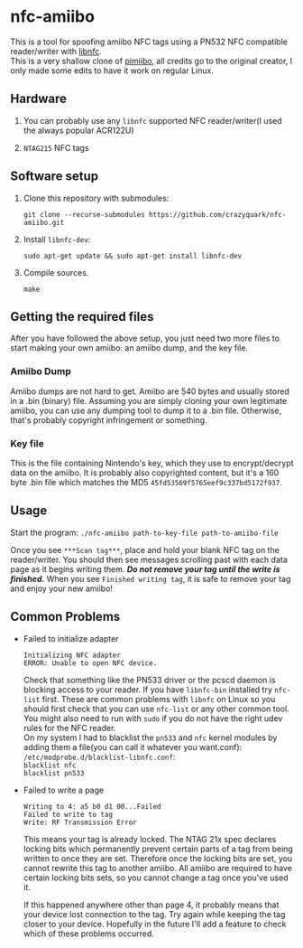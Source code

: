# nfc-amiibo

This is a tool for spoofing amiibo NFC tags using a PN532 NFC compatible reader/writer with [libnfc](http://nfc-tools.org/index.php/Libnfc).  
This is a very shallow clone of [pimiibo](https://github.com/garrett-davidson/pimiibo), all credits go to the original creator, I only made some edits to have it work on regular Linux.

## Hardware
1. You can probably use any `libnfc` supported NFC reader/writer(I used the always popular ACR122U)

2. `NTAG215` NFC tags  

## Software setup

1. Clone this repository with submodules:

    `git clone --recurse-submodules https://github.com/crazyquark/nfc-amiibo.git`

2. Install `libnfc-dev`:

    `sudo apt-get update && sudo apt-get install libnfc-dev`

3. Compile sources.  

    `make`

## Getting the required files
After you have followed the above setup, you just need two more files to start making your own amiibo: an amiibo dump, and the key file.

### Amiibo Dump
Amiibo dumps are not hard to get. Amiibo are 540 bytes and usually stored in a .bin (binary) file. Assuming you are simply cloning your own legitimate amiibo, you can use any dumping tool to dump it to a .bin file. Otherwise, that's probably copyright infringement or something.

### Key file
This is the file containing Nintendo's key, which they use to encrypt/decrypt data on the amiibo. It is probably also copyrighted content, but it's a 160 byte .bin file which matches the MD5 `45fd53569f5765eef9c337bd5172f937`.

## Usage

Start the program:
`./nfc-amiibo path-to-key-file path-to-amiibo-file`

Once you see `***Scan tag***`, place and hold your blank NFC tag on the reader/writer. You should then see messages scrolling past with each data page as it begins writing them. ***Do not remove your tag until the write is finished.*** When you see `Finished writing tag`, it is safe to remove your tag and enjoy your new amiibo!

## Common Problems

* Failed to initialize adapter
  ```
  Initializing NFC adapter
  ERROR: Unable to open NFC device.
  ``` 
  Check that something like the PN533 driver or the pcscd daemon is blocking access to your reader. If you have `libnfc-bin` installed try `nfc-list` first. These are common problems with `libnfc` on Linux so you should first check that you can use `nfc-list` or any other common tool. You might also need to run with `sudo` if you do not have the right udev rules for the NFC reader.  
  On my system I had to blacklist the `pn533` and `nfc` kernel modules by adding them a file(you can call it whatever you want.conf):
  `/etc/modprobe.d/blacklist-libnfc.conf`:  
  `blacklist nfc`  
  `blacklist pn533`  
  
* Failed to write a page
  ```
  Writing to 4: a5 b0 d1 00...Failed
  Failed to write to tag
  Write: RF Transmission Error
  ```
  This means your tag is already locked. The NTAG 21x spec declares locking bits which permanently prevent certain parts of a tag from being written to once they are set. Therefore once the locking bits are set, you cannot rewrite this tag to another amiibo. All amiibo are required to have certain locking bits sets, so you cannot change a tag once you've used it.

    If this happened anywhere other than page 4, it probably means that your device lost connection to the tag. Try again while keeping the tag closer to your device. Hopefully in the future I'll add a feature to check which of these problems occurred.
